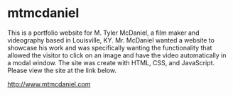 # mtmcdaniel
This is a portfolio website for M. Tyler McDaniel, a film maker and videography based in Louisville, KY.  Mr. McDaniel wanted 
a website to showcase his work and was specifically wanting the functionality that allowed the visitor to click on an image 
and have the video automatically in a modal window.  The site was create with HTML, CSS, and JavaScript.  Please view the site 
at the link below.

http://www.mtmcdaniel.com
